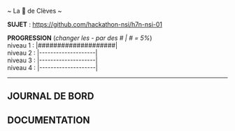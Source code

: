 ~ La 👸 de Clèves ~

**SUJET** : https://github.com/hackathon-nsi/h7n-nsi-01

**PROGRESSION** (*changer les - par des # | # = 5%*)<br />
niveau 1 : |####################|<br />
niveau 2 : |--------------------|<br />
niveau 3 : |--------------------|<br />
niveau 4 : |--------------------|<br />

<hr />
<!-- ne pas effacer les lignes ci-dessus et mettre à jour la progression régulièrement -->

## JOURNAL DE BORD



## DOCUMENTATION
